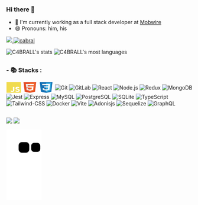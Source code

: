 ### Hi there 👏

- 🔭 I'm currently working as a full stack developer at <a href="https://www.mobtelecom.com.br" target="_blank" rel="noreferrer">Mobwire</a>
- 😄 Pronouns: him, his

<p align="left">
  <a href="https://www.github.com/C4BRALL" target="_blank" rel="noreferrer">
    <img src="https://img.shields.io/github/followers/C4BRALL?logo=github&style=for-the-badge&color=0891b2&labelColor=181824" />
  </a>
  <a href="https://www.github.com/C4BRALL" target="_blank" rel="noreferrer">
    <img src="https://komarev.com/ghpvc/?username=C4BRALL&style=for-the-badge&color=0891b2&labelColor=181824" alt="cabral" />
  </a>
</p>

<!--
**C4BRALL/C4BRALL** is a ✨ _special_ ✨ repository because its `README.md` (this file) appears on your GitHub profile.

Here are some ideas to get you started:


- 🌱 I’m currently learning Web Development at TRybe.
- 👯 I’m looking to collaborate on ...
- 🤔 I’m looking for help with ...
- 💬 Ask me about ...
- 📫 How to reach me: ...
- 😄 Pronouns: ...
- ⚡ Fun fact: ...
-->
<div style="display: inline_block">
  <img height="180em" src="https://github-readme-stats.vercel.app/api?username=C4BRALL&show_icons=true&count_private=true&theme=dracula" alt="C4BRALL's stats"/>
  <img height="180em" src="https://github-readme-stats.vercel.app/api/top-langs/?username=C4BRALL&layout=compact&show_icons=true&count_private=true&theme=dracula" alt="C4BRALL's most languages"/>
</div>

##

### - 📚 Stacks :
<div style="display: inline_block">
  <img align="center" alt="JavaScript" height="30" width="40" src="https://raw.githubusercontent.com/devicons/devicon/master/icons/javascript/javascript-plain.svg">
  <img align="center" alt="HTML" height="30" width="40" src="https://raw.githubusercontent.com/devicons/devicon/master/icons/html5/html5-original.svg">
  <img align="center" alt="CSS" height="30" width="40" src="https://raw.githubusercontent.com/devicons/devicon/master/icons/css3/css3-original.svg">
  <img align="center" alt="Git" height="30" width="40" src="https://cdn.jsdelivr.net/gh/devicons/devicon/icons/git/git-plain.svg">
  <img align="center" alt="GitLab" height="30" width="40" src="https://cdn.jsdelivr.net/gh/devicons/devicon/icons/gitlab/gitlab-original-wordmark.svg">
  <img align="center" alt="React" height="30" width="40" src="https://cdn.jsdelivr.net/gh/devicons/devicon/icons/react/react-original-wordmark.svg">
  <img align="center" alt="Node.js" height="30" width="40" src="https://cdn.jsdelivr.net/gh/devicons/devicon/icons/nodejs/nodejs-original.svg">
  <img align="center" alt="Redux" height="30" width="40" src="https://cdn.jsdelivr.net/gh/devicons/devicon/icons/redux/redux-original.svg">
  <img align="center" alt="MongoDB" height="30" width="40" src="https://raw.githubusercontent.com/danielcranney/readme-generator/main/public/icons/skills/mongodb-colored.svg">
  <img align="center" alt="Jest" height="30" width="40" src="https://cdn.jsdelivr.net/gh/devicons/devicon/icons/jest/jest-plain.svg">
  <img align="center" alt="Express" height="30" width="40" src="https://raw.githubusercontent.com/danielcranney/readme-generator/main/public/icons/skills/express-colored-dark.svg">
  <img align="center" alt="MySQL" height="35" width="42" src="https://raw.githubusercontent.com/danielcranney/readme-generator/main/public/icons/skills/mysql-colored.svg">
  <img align="center" alt="PostgreSQL" height="35" width="45" src="https://raw.githubusercontent.com/danielcranney/readme-generator/main/public/icons/skills/postgresql-colored.svg">
  <img align="center" alt="SQLite" height="30" width="40" src="https://cdn.jsdelivr.net/gh/devicons/devicon/icons/sqlite/sqlite-original.svg">
  <img align="center" alt="TypeScript" height="30" width="40" src="https://cdn.jsdelivr.net/gh/devicons/devicon/icons/typescript/typescript-original.svg">
  <img align="center" alt="Tailwind-CSS" height="35" width="45" src="https://cdn.jsdelivr.net/gh/devicons/devicon/icons/tailwindcss/tailwindcss-plain.svg">
  <img align="center" alt="Docker" height="40" width="40" src="https://cdn.jsdelivr.net/gh/devicons/devicon/icons/docker/docker-plain-wordmark.svg">
  <img align="center" alt="Vite" height="40" width="40" src="https://vitejs.dev/logo-with-shadow.png">
  <img align="center" alt="Adonisjs" height="40" width="40" src="https://cdn.jsdelivr.net/gh/devicons/devicon/icons/adonisjs/adonisjs-original.svg">
  <img align="center" alt="Sequelize" height="40" width="40" src="https://cdn.jsdelivr.net/gh/devicons/devicon/icons/sequelize/sequelize-original.svg">
  <img align="center" alt="GraphQL" height="45" width="45" src="https://cdn.jsdelivr.net/gh/devicons/devicon/icons/graphql/graphql-plain-wordmark.svg">
</div>

##

<div style="display: inline_block">
  <a href="https://www.linkedin.com/in/jcabraldev/" target="_blank"><img src="https://img.shields.io/badge/linkedin-%230077B5.svg?&style=for-the-badge&logo=linkedin&logoColor=white&link=https://www.linkedin.com/in/jcabraldev/"></a>
  <a href="mailto:jcabral304@gmail.com" target="_blank"><img src="https://img.shields.io/badge/Gmail-D14836?style=for-the-badge&logo=gmail&logoColor=white"></a>
</div>

![Snake animation](https://github.com/C4BRALL/C4BRALL/blob/output/github-contribution-grid-snake.svg)

<!-- [![Readme Card](https://github-readme-stats.vercel.app/api/pin/?username=C4BRALL&repo=Trivia&theme=dracula)](https://github.com/C4BRALL/Trivia) -->
